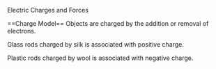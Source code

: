 Electric Charges and Forces

==Charge Model==
Objects are charged by the addition or removal of electrons.

Glass rods charged by silk is associated with positive charge.

Plastic rods charged by wool is associated with negative charge.
